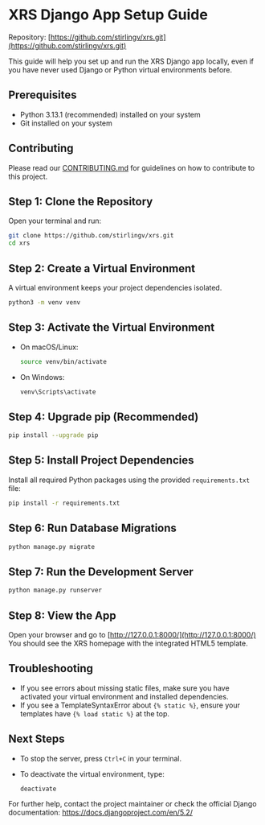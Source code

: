 # XRS Django App Setup Guide

Repository: [https://github.com/stirlingv/xrs.git](https://github.com/stirlingv/xrs.git)

This guide will help you set up and run the XRS Django app locally, even if you have never used Django or Python virtual environments before.

## Prerequisites

- Python 3.13.1 (recommended) installed on your system
- Git installed on your system

## Contributing

Please read our [CONTRIBUTING.md](CONTRIBUTING.md) for guidelines on how to contribute to this project.

## Step 1: Clone the Repository

Open your terminal and run:

```sh
git clone https://github.com/stirlingv/xrs.git
cd xrs
```

## Step 2: Create a Virtual Environment

A virtual environment keeps your project dependencies isolated.

```sh
python3 -m venv venv
```

## Step 3: Activate the Virtual Environment

- On macOS/Linux:

  ```sh
  source venv/bin/activate
  ```

- On Windows:

  ```sh
  venv\Scripts\activate
  ```

## Step 4: Upgrade pip (Recommended)

```sh
pip install --upgrade pip
```

## Step 5: Install Project Dependencies

Install all required Python packages using the provided `requirements.txt` file:

```sh
pip install -r requirements.txt
```

## Step 6: Run Database Migrations

```sh
python manage.py migrate
```

## Step 7: Run the Development Server

```sh
python manage.py runserver
```

## Step 8: View the App

Open your browser and go to [http://127.0.0.1:8000/](http://127.0.0.1:8000/)
You should see the XRS homepage with the integrated HTML5 template.

## Troubleshooting

- If you see errors about missing static files, make sure you have activated your virtual environment and installed dependencies.
- If you see a TemplateSyntaxError about `{% static %}`, ensure your templates have `{% load static %}` at the top.

## Next Steps

- To stop the server, press `Ctrl+C` in your terminal.
- To deactivate the virtual environment, type:

  ```sh
  deactivate
  ```

For further help, contact the project maintainer or check the official Django documentation: <https://docs.djangoproject.com/en/5.2/>
